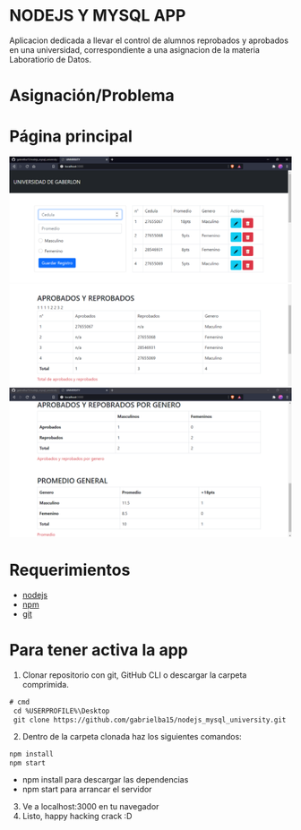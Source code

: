 # NODEJS Y MYSQL APP
Aplicacion dedicada a llevar el control de alumnos reprobados y aprobados en una universidad, correspondiente a una asignacion de la materia Laboratiorio de Datos.

# Asignación/Problema 

# Página principal
![](docs/principal.png)
![](docs/segunda.png)
![](docs/tercera.png)

# Requerimientos
- [nodejs](https://nodejs.org)
- [npm](https://nodejs.org)
- [git](https://git-scm.com)


# Para tener activa la app
1. Clonar repositorio con git, GitHub CLI o descargar la carpeta comprimida.
~~~ 
# cmd 
 cd %USERPROFILE%\Desktop 
 git clone https://github.com/gabrielba15/nodejs_mysql_university.git 
~~~
2. Dentro de la carpeta clonada haz los siguientes comandos:
~~~
npm install
npm start
~~~
- npm install para descargar las dependencias
- npm start para arrancar el servidor
3. Ve a localhost:3000 en tu navegador 
4. Listo, happy hacking crack :D
